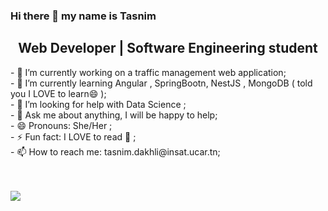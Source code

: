 ### Hi there 👋 my name is Tasnim 

 <center><h2 style="text-align:center">Web Developer | Software Engineering student</h2></center>
- 🔭 I’m currently working on a traffic management web application; <br>
- 🌱 I’m currently learning Angular , SpringBootn, NestJS , MongoDB ( told you I LOVE to learn😄 );<br>
- 🤔 I’m looking for help with Data Science ;<br>
- 💬 Ask me about anything, I will be happy to help;<br>
- 😄 Pronouns: She/Her ;<br>
- ⚡ Fun fact: I LOVE to read 📖 ;<br>
- 📫 How to reach me: tasnim.dakhli@insat.ucar.tn;<br>

<br><br>
<img src= "https://github-readme-stats.vercel.app/api?username=TasnimDakhli&&show_icons=true&title_color=ffffff&icon_color=bb2acf&text_color=daf7dc&bg_color=151515" class = "center">
